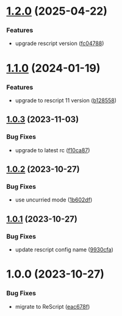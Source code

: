 # [1.2.0](https://github.com/DCKT/rescript-promise/compare/v1.1.0...v1.2.0) (2025-04-22)


### Features

* upgrade rescript version ([fc04788](https://github.com/DCKT/rescript-promise/commit/fc0478801b96f3ca8d4581a20201d97695688b98))

# [1.1.0](https://github.com/DCKT/rescript-promise/compare/v1.0.3...v1.1.0) (2024-01-19)


### Features

* upgrade to rescript 11 version ([b128558](https://github.com/DCKT/rescript-promise/commit/b12855881f8b7967bee9ece09d9f49635895fbe0))

## [1.0.3](https://github.com/DCKT/rescript-promise/compare/v1.0.2...v1.0.3) (2023-11-03)


### Bug Fixes

* upgrade to latest rc ([f10ca87](https://github.com/DCKT/rescript-promise/commit/f10ca8756eaf668677353f21d9106fc633695de7))

## [1.0.2](https://github.com/DCKT/rescript-promise/compare/v1.0.1...v1.0.2) (2023-10-27)


### Bug Fixes

* use uncurried mode ([1b602df](https://github.com/DCKT/rescript-promise/commit/1b602df7b9a6ca495cf5a2aeac25620ad6eaae05))

## [1.0.1](https://github.com/DCKT/rescript-promise/compare/v1.0.0...v1.0.1) (2023-10-27)


### Bug Fixes

* update rescript config name ([9930cfa](https://github.com/DCKT/rescript-promise/commit/9930cfab34ee2e66b5d9f311ce3f8315e2fc75f4))

# 1.0.0 (2023-10-27)


### Bug Fixes

* migrate to ReScript ([eac678f](https://github.com/DCKT/rescript-promise/commit/eac678fb4b4fff2a560c6ce8579a39b957dcafa1))
